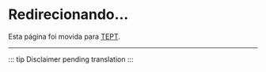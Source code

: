 ﻿---
layout: page
---

<script setup>
import { onMounted } from 'vue'

onMounted(() => {
  // Redirigir automáticamente a TEPT
  window.location.href = '/pt/TEPT'
})
</script>

# Redirecionando...

Esta página foi movida para [TEPT](/pt/TEPT).

---

::: tip
Disclaimer pending translation
:::
